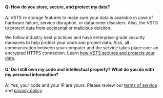 #### Q:	How do you store, secure, and protect my data?

A:	VSTS re 
storage features to make sure your data is available in case 
of hardware failure, service disruption, or datacenter disasters. 
Also, the VSTS 
to protect data from accidental or malicious deletion. 

We follow industry best practices and have enterprise-grade 
security measures to help protect your code and project data. 
Also, all communication between your computer and the service 
takes place over an encrypted HTTPS connection. Learn 
[how VSTS secures and protects your data](../articles/team-services-security-whitepaper.md).

#### Q:	Do I still own my code and intellectual property? What do you do with my personal information?

A:	Yes, your code and your IP are yours. Please review our 
[terms of service](https://go.microsoft.com/fwlink/?LinkID=266231) 
and [privacy policy](https://go.microsoft.com/fwlink/?LinkID=264782).
